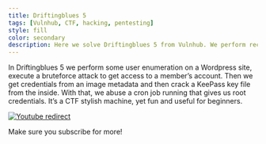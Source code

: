 ```yaml
---
title: Driftingblues 5
tags: [Vulnhub, CTF, hacking, pentesting]
style: fill
color: secondary
description: Here we solve Driftingblues 5 from Vulnhub. We perform reconnaissance on a Wordpress site and perform bruteforce attacks and escalate our privileges abusign a cron job running as SYSTEM
---
```


In Driftingblues 5 we perform some user enumeration on a Wordpress site, execute a bruteforce attack to get access to a member’s account. Then we get credentials from an image metadata and then crack a KeePass key file from the inside. With that, we abuse a cron job running that gives us root credentials. It’s a CTF stylish machine, yet fun and useful for beginners.


[![Youtube redirect](https://img.youtube.com/vi/722XYd5ZEEc/0.jpg)](https://www.youtube.com/watch?v=722XYd5ZEEc)


Make sure you subscribe for more!
